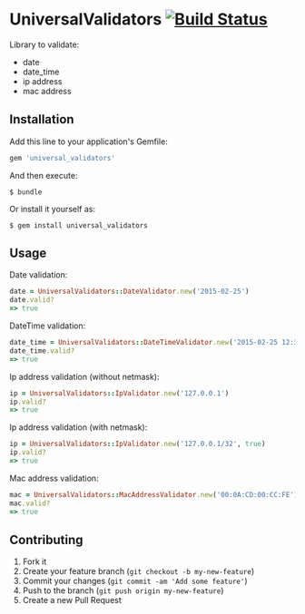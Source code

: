 # UniversalValidators [![Build Status](https://travis-ci.org/dbackowski/universal_validators.svg)](https://travis-ci.org/dbackowski/universal_validators)

Library to validate: 

* date
* date_time
* ip address
* mac address

## Installation

Add this line to your application's Gemfile:

```ruby
gem 'universal_validators'
```

And then execute:

    $ bundle

Or install it yourself as:

    $ gem install universal_validators

## Usage

Date validation:

```ruby
date = UniversalValidators::DateValidator.new('2015-02-25')
date.valid?
=> true
```

DateTime validation:

```ruby
date_time = UniversalValidators::DateTimeValidator.new('2015-02-25 12:33')
date_time.valid?
=> true
```

Ip address validation (without netmask):

```ruby
ip = UniversalValidators::IpValidator.new('127.0.0.1')
ip.valid?
=> true
```

Ip address validation (with netmask):

```ruby
ip = UniversalValidators::IpValidator.new('127.0.0.1/32', true)
ip.valid?
=> true
```

Mac address validation:

```ruby
mac = UniversalValidators::MacAddressValidator.new('00:0A:CD:00:CC:FE')
mac.valid?
=> true
```

## Contributing

1. Fork it
2. Create your feature branch (`git checkout -b my-new-feature`)
3. Commit your changes (`git commit -am 'Add some feature'`)
4. Push to the branch (`git push origin my-new-feature`)
5. Create a new Pull Request
